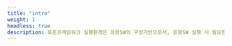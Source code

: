 ```yaml
---
title: "intro"
weight: 1
headless: true
description: 표준프레임워크 실행환경은 응용SW의 구성기반으로서, 응용SW 실행 시 필요한 기본 기능을 제공하는 환경을 의미한다. 즉, 전자정부 업무 구현을 목적으로 개발된 프로그램이 사용자가 의도하는 대로 정상적으로 실행될 수 있도록 지원하는 재사용 가능한 서버 실행 모듈, SW구조의 집합을 의미 한다.
---
```

